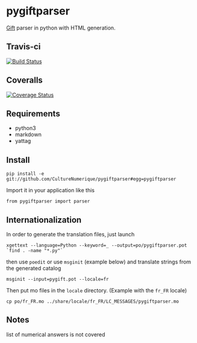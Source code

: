 # pygiftparser
[Gift](http://microformats.org/wiki/gift) parser in python with HTML generation. 

## Travis-ci
[![Build Status](https://travis-ci.org/CelestineSauvage/pygiftparser.svg?branch=master)](https://travis-ci.org/CelestineSauvage/pygiftparser)

## Coveralls
[![Coverage Status](https://coveralls.io/repos/github/CelestineSauvage/pygiftparser/badge.svg?branch=master)](https://coveralls.io/github/CelestineSauvage/pygiftparser?branch=master)

## Requirements

- python3
- markdown
- yattag

## Install
```
pip install -e git://github.com/CultureNumerique/pygiftparser#egg=pygiftparser
```
Import it in your application like this
```
from pygiftparser import parser 
```

## Internationalization

In order to generate the translation files, just launch

```
xgettext --language=Python --keyword=_ --output=po/pygiftparser.pot `find . -name "*.py"`
```

then use `poedit` or use `msginit` (example below) and translate strings from the generated catalog

```
msginit --input=pygift.pot --locale=fr
```

Then put mo files in the `locale` directory. (Example with the `fr_FR` locale)

```
cp po/fr_FR.mo ../share/locale/fr_FR/LC_MESSAGES/pygiftparser.mo
``` 

## Notes

list of numerical answers is not covered

